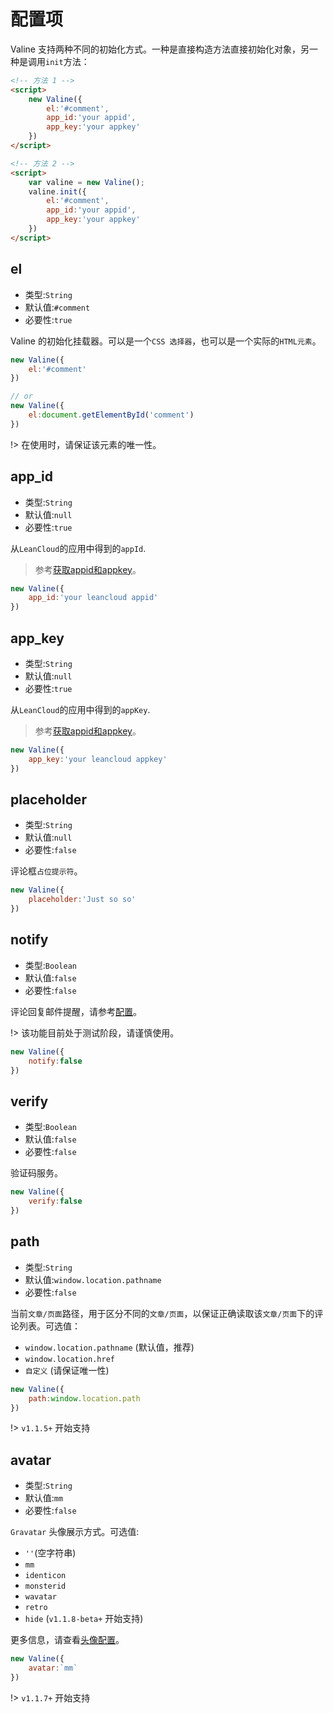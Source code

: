 # 配置项

Valine 支持两种不同的初始化方式。一种是直接构造方法直接初始化对象，另一种是调用`init`方法：
```html
<!-- 方法 1 -->
<script>
    new Valine({
        el:'#comment',
        app_id:'your appid',
        app_key:'your appkey'
    })
</script>

<!-- 方法 2 -->
<script>
    var valine = new Valine();
    valine.init({
        el:'#comment',
        app_id:'your appid',
        app_key:'your appkey'
    })
</script>
```

## el
- 类型:`String`
- 默认值:`#comment`
- 必要性:`true`

Valine 的初始化挂载器。可以是一个`CSS 选择器`，也可以是一个实际的`HTML元素`。
```js
new Valine({
    el:'#comment'
})

// or 
new Valine({
    el:document.getElementById('comment')
})
```
!> 在使用时，请保证该元素的唯一性。

## app_id
- 类型:`String`
- 默认值:`null`
- 必要性:`true`

从`LeanCloud`的应用中得到的`appId`.
> 参考[获取appid和appkey](quickstart.md?id=%e8%8e%b7%e5%8f%96appid%e5%92%8cappkey)。

```js
new Valine({
    app_id:'your leancloud appid'
})
```

## app_key
- 类型:`String`
- 默认值:`null`
- 必要性:`true`

从`LeanCloud`的应用中得到的`appKey`.
> 参考[获取appid和appkey](quickstart.md?id=%e8%8e%b7%e5%8f%96appid%e5%92%8cappkey)。

```js
new Valine({
    app_key:'your leancloud appkey'
})
```

## placeholder
- 类型:`String`
- 默认值:`null`
- 必要性:`false`

评论框`占位提示符`。
```js
new Valine({
    placeholder:'Just so so'
})
```

## notify
- 类型:`Boolean`
- 默认值:`false`
- 必要性:`false`

评论回复邮件提醒，请参考[配置](https://github.com/xCss/Valine/wiki/Valine-%E8%AF%84%E8%AE%BA%E7%B3%BB%E7%BB%9F%E4%B8%AD%E7%9A%84%E9%82%AE%E4%BB%B6%E6%8F%90%E9%86%92%E8%AE%BE%E7%BD%AE)。

!> 该功能目前处于测试阶段，请谨慎使用。

```js
new Valine({
    notify:false
})
```

## verify
- 类型:`Boolean`
- 默认值:`false`
- 必要性:`false`

验证码服务。

```js
new Valine({
    verify:false
})
```

## path
- 类型:`String`
- 默认值:`window.location.pathname`
- 必要性:`false`

当前`文章/页面`路径，用于区分不同的`文章/页面`，以保证正确读取该`文章/页面`下的评论列表。可选值：
- `window.location.pathname` (默认值，推荐)
- `window.location.href`
- `自定义` (请保证唯一性)

```js
new Valine({
    path:window.location.path
})
```
!> `v1.1.5+` 开始支持

## avatar
- 类型:`String`
- 默认值:`mm`
- 必要性:`false`

`Gravatar` 头像展示方式。可选值:
- `''`(空字符串)
- `mm`
- `identicon`
- `monsterid`
- `wavatar`
- `retro`
- `hide` (`v1.1.8-beta+` 开始支持)

更多信息，请查看[头像配置](avatar.md)。

```js
new Valine({
    avatar:`mm`
})
```
!> `v1.1.7+` 开始支持